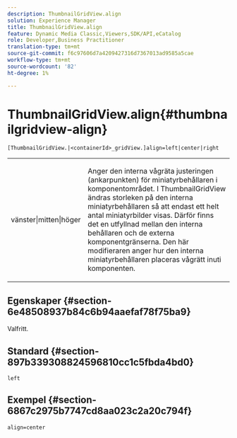 ```yaml
---
description: ThumbnailGridView.align
solution: Experience Manager
title: ThumbnailGridView.align
feature: Dynamic Media Classic,Viewers,SDK/API,eCatalog
role: Developer,Business Practitioner
translation-type: tm+mt
source-git-commit: f6c97606d7a4209427316d7367013ad9585a5cae
workflow-type: tm+mt
source-wordcount: '82'
ht-degree: 1%

---
```



# ThumbnailGridView.align{#thumbnailgridview-align}

`[ThumbnailGridView.|<containerId>_gridView.]align=left|center|right`

<table id="table_95890560230C48BBB03A8082F56382CA"> 
 <tbody> 
  <tr> 
   <td> <p> <span class="codeph"> vänster|mitten|höger</span> </p> </td> 
   <td> <p> Anger den interna vågräta justeringen (ankarpunkten) för miniatyrbehållaren i komponentområdet. I ThumbnailGridView ändras storleken på den interna miniatyrbehållaren så att endast ett helt antal miniatyrbilder visas. Därför finns det en utfyllnad mellan den interna behållaren och de externa komponentgränserna. Den här modifieraren anger hur den interna miniatyrbehållaren placeras vågrätt inuti komponenten. </p> </td> 
  </tr> 
 </tbody> 
</table>

## Egenskaper {#section-6e48508937b84c6b94aaefaf78f75ba9}

Valfritt.

## Standard {#section-897b339308824596810cc1c5fbda4bd0}

`left`

## Exempel {#section-6867c2975b7747cd8aa023c2a20c794f}

`align=center`
